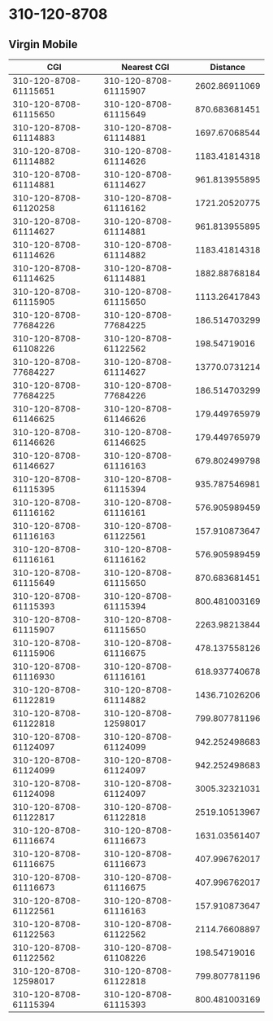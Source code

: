 # 310-120-8708
## Virgin Mobile


| CGI | Nearest CGI | Distance |
|-----|-------------|----------|
| 310-120-8708-61115651 | 310-120-8708-61115907 | 2602.86911069 |
| 310-120-8708-61115650 | 310-120-8708-61115649 | 870.683681451 |
| 310-120-8708-61114883 | 310-120-8708-61114881 | 1697.67068544 |
| 310-120-8708-61114882 | 310-120-8708-61114626 | 1183.41814318 |
| 310-120-8708-61114881 | 310-120-8708-61114627 | 961.813955895 |
| 310-120-8708-61120258 | 310-120-8708-61116162 | 1721.20520775 |
| 310-120-8708-61114627 | 310-120-8708-61114881 | 961.813955895 |
| 310-120-8708-61114626 | 310-120-8708-61114882 | 1183.41814318 |
| 310-120-8708-61114625 | 310-120-8708-61114881 | 1882.88768184 |
| 310-120-8708-61115905 | 310-120-8708-61115650 | 1113.26417843 |
| 310-120-8708-77684226 | 310-120-8708-77684225 | 186.514703299 |
| 310-120-8708-61108226 | 310-120-8708-61122562 | 198.54719016 |
| 310-120-8708-77684227 | 310-120-8708-61114627 | 13770.0731214 |
| 310-120-8708-77684225 | 310-120-8708-77684226 | 186.514703299 |
| 310-120-8708-61146625 | 310-120-8708-61146626 | 179.449765979 |
| 310-120-8708-61146626 | 310-120-8708-61146625 | 179.449765979 |
| 310-120-8708-61146627 | 310-120-8708-61116163 | 679.802499798 |
| 310-120-8708-61115395 | 310-120-8708-61115394 | 935.787546981 |
| 310-120-8708-61116162 | 310-120-8708-61116161 | 576.905989459 |
| 310-120-8708-61116163 | 310-120-8708-61122561 | 157.910873647 |
| 310-120-8708-61116161 | 310-120-8708-61116162 | 576.905989459 |
| 310-120-8708-61115649 | 310-120-8708-61115650 | 870.683681451 |
| 310-120-8708-61115393 | 310-120-8708-61115394 | 800.481003169 |
| 310-120-8708-61115907 | 310-120-8708-61115650 | 2263.98213844 |
| 310-120-8708-61115906 | 310-120-8708-61116675 | 478.137558126 |
| 310-120-8708-61116930 | 310-120-8708-61116161 | 618.937740678 |
| 310-120-8708-61122819 | 310-120-8708-61114882 | 1436.71026206 |
| 310-120-8708-61122818 | 310-120-8708-12598017 | 799.807781196 |
| 310-120-8708-61124097 | 310-120-8708-61124099 | 942.252498683 |
| 310-120-8708-61124099 | 310-120-8708-61124097 | 942.252498683 |
| 310-120-8708-61124098 | 310-120-8708-61124097 | 3005.32321031 |
| 310-120-8708-61122817 | 310-120-8708-61122818 | 2519.10513967 |
| 310-120-8708-61116674 | 310-120-8708-61116673 | 1631.03561407 |
| 310-120-8708-61116675 | 310-120-8708-61116673 | 407.996762017 |
| 310-120-8708-61116673 | 310-120-8708-61116675 | 407.996762017 |
| 310-120-8708-61122561 | 310-120-8708-61116163 | 157.910873647 |
| 310-120-8708-61122563 | 310-120-8708-61122562 | 2114.76608897 |
| 310-120-8708-61122562 | 310-120-8708-61108226 | 198.54719016 |
| 310-120-8708-12598017 | 310-120-8708-61122818 | 799.807781196 |
| 310-120-8708-61115394 | 310-120-8708-61115393 | 800.481003169 |
